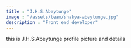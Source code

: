 ```yaml
---
title : "J.H.S.Abeytunge"
image : "/assets/team/shakya-abeytunge.jpg"
description : "Front end developer"
---
```


this is J.H.S.Abeytunge profile picture and details
